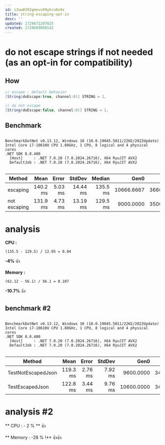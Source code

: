 ```yaml
---
id: i3uw0392gmevv89ykco8v9x
title: string-escaping-opt-in
desc: ''
updated: 1729671207025
created: 1729669890142
---
```



# do not escape strings if not needed (as an opt-in for compatibility)


## How

```c#
// escape : default behavior
[String(doEscape:true, channel:0)] STRING = 1,

// do not escape
[String(doEscape:false, channel:0)] STRING = 1,

```


## Benchmark

```

BenchmarkDotNet v0.13.12, Windows 10 (10.0.19045.5011/22H2/2022Update)
Intel Core i7-10610U CPU 1.80GHz, 1 CPU, 8 logical and 4 physical cores
.NET SDK 8.0.400
  [Host]     : .NET 7.0.20 (7.0.2024.26716), X64 RyuJIT AVX2
  DefaultJob : .NET 7.0.20 (7.0.2024.26716), X64 RyuJIT AVX2


```
| Method            | Mean     | Error   | StdDev   | Median   | Gen0       | Gen1      | Gen2      | Allocated |
|------------------ |---------:|--------:|---------:|---------:|-----------:|----------:|----------:|----------:|
| escaping | 140.2 ms | 5.03 ms | 14.44 ms | 135.5 ms | 10666.6667 | 3666.6667 | 1666.6667 |  62.12 MB |
| not escaping   | 131.9 ms | 4.73 ms | 13.19 ms | 129.5 ms |  9000.0000 | 3500.0000 | 1500.0000 |   56.1 MB |


# analysis

**CPU :**

`(135.5 - 129.5) / 12.95 = 0.04`

**-4%** 👍

**Memory :**

`(62.12 - 56.1) / 56.1 = 0.107`

**-10.7%** 👍


## benchmark #2

```

BenchmarkDotNet v0.13.12, Windows 10 (10.0.19045.5011/22H2/2022Update)
Intel Core i7-10610U CPU 1.80GHz, 1 CPU, 8 logical and 4 physical cores
.NET SDK 8.0.400
  [Host]     : .NET 7.0.20 (7.0.2024.26716), X64 RyuJIT AVX2
  DefaultJob : .NET 7.0.20 (7.0.2024.26716), X64 RyuJIT AVX2


```
| Method             | Mean     | Error   | StdDev  | Gen0       | Gen1      | Gen2      | Allocated |
|------------------- |---------:|--------:|--------:|-----------:|----------:|----------:|----------:|
| TestNotEscapedJson | 119.3 ms | 2.76 ms | 7.92 ms |  9600.0000 | 3400.0000 | 1400.0000 |   56.1 MB |
| TestEscapedJson    | 122.8 ms | 3.44 ms | 9.76 ms | 10600.0000 | 3400.0000 | 1400.0000 |  62.12 MB |

# analysis #2

** CPU : - 2 % ** 👍

** Memory : -28 % !** 👍👍